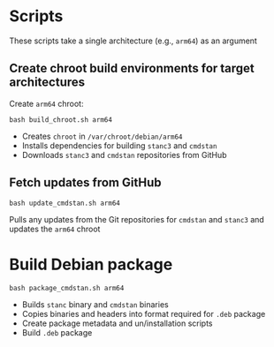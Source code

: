 # Scripts

These scripts take a single architecture (e.g., `arm64`) as an argument

## Create chroot build environments for target architectures
Create `arm64` chroot:

```
bash build_chroot.sh arm64
```

- Creates `chroot` in `/var/chroot/debian/arm64`
- Installs dependencies for building `stanc3` and `cmdstan`
- Downloads `stanc3` and `cmdstan` repositories from GitHub

## Fetch updates from GitHub

```
bash update_cmdstan.sh arm64
```

Pulls any updates from the Git repositories for `cmdstan` and `stanc3` and updates the `arm64` chroot

# Build Debian package

```
bash package_cmdstan.sh arm64
```

- Builds `stanc` binary and `cmdstan` binaries
- Copies binaries and headers into format required for `.deb` package
- Create package metadata and un/installation scripts
- Build `.deb` package
